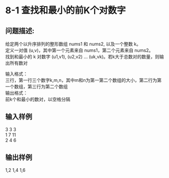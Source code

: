 # 8-1 查找和最小的前K个对数字

## 问题描述:<br>
给定两个以升序排列的整形数组 nums1 和 nums2, 以及一个整数 k。<br>
定义一对值 (u,v)，其中第一个元素来自 nums1，第二个元素来自 nums2。<br>
找到和最小的 k 对数字 (u1,v1), (u2,v2) ... (uk,vk)。若k大于总数对的数量，则输出所有数对<br>

输入格式：<br>
三行，第一行三个数字k,m,n，其中m和n为第一第二个数组的大小，第二行为第一个数组，第三行为第二个数组<br>
输出格式：<br>
前k个和最小的数对，以空格分隔<br>

## 输入样例<br>
3 3 3<br>
1 7 11<br>
2 4 6 <br>


## 输出样例<br>
1,2 1,4 1,6<br>

